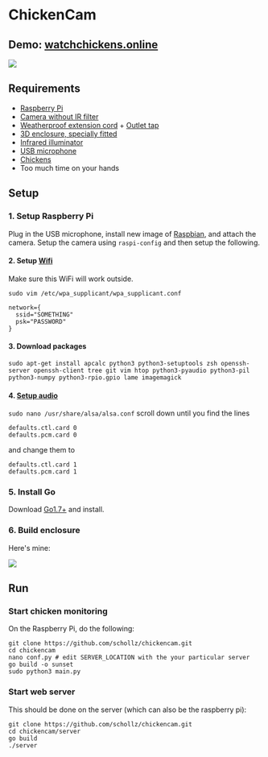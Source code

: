 # ChickenCam

## Demo: [watchchickens.online](https://watchchickens.online)
![](https://raw.githubusercontent.com/schollz/hens/master/server/static/img/chicken.png)

## Requirements

- [Raspberry Pi](https://www.amazon.com/Raspberry-Pi-RASP-PI-3-Model-Motherboard/dp/B01CD5VC92/ref=sr_1_4?s=pc&ie=UTF8&qid=1473017394&sr=1-4&keywords=raspberry+pi)
- [Camera without IR filter](https://www.amazon.com/gp/product/B00KX3HS4K/ref=oh_aui_detailpage_o01_s00?ie=UTF8&psc=1)
- [Weatherproof extension cord](https://www.amazon.com/gp/product/B00OS7ELK6/ref=oh_aui_detailpage_o05_s00?ie=UTF8&psc=1) + [Outlet tap](https://www.amazon.com/GE-Grounded-3-Outlet-Tap-58368/dp/B001UE7SC8/ref=sr_1_1?ie=UTF8&qid=1475535308&sr=8-1&keywords=power+splitter)
- [3D enclosure, specially fitted](https://www.amazon.com/1-gallon-USDA-Fermentation-Glass-Jar/dp/B006ZRBGSC/ref=sr_1_1?ie=UTF8&qid=1475535325&sr=8-1&keywords=1+gallon+jar)
- [Infrared illuminator](https://www.amazon.com/CMVision-WideAngle-60-80-Degree-Illuminator/dp/B00YSP8YSS/ref=sr_1_4?ie=UTF8&qid=1473099576&sr=8-4&keywords=ir+illumination)
- [USB microphone](https://www.amazon.com/gp/product/B014MASID4/ref=oh_aui_detailpage_o06_s00?ie=UTF8&psc=1)
- [Chickens](https://cse.google.com/cse?cx=008732268318596706411:nhtd4cwl5xu&q=chickens&oq=chickens&gs_l=partner.3...1329.2438.0.2513.10.9.0.1.1.0.152.791.3j5.8.0.gsnos%2Cn%3D13...0.981j163459j9j1..1ac.1.25.partner..4.6.472.KwyGWJjj03s#gsc.tab=0&gsc.q=chickens%20for%20sale&gsc.sort=)
- Too much time on your hands

## Setup

### 1. Setup Raspberry Pi

Plug in the USB microphone, install new image of [Raspbian](https://www.raspberrypi.org/downloads/raspbian/), and attach the camera. Setup the camera using `raspi-config` and then setup the following.

#### 2. Setup  [Wifi](https://www.raspberrypi.org/documentation/configuration/wireless/wireless-cli.md)

Make sure this WiFi will work outside.

`sudo vim /etc/wpa_supplicant/wpa_supplicant.conf`

    network={
      ssid="SOMETHING"
      psk="PASSWORD"
    }


#### 3. Download packages

```
sudo apt-get install apcalc python3 python3-setuptools zsh openssh-server openssh-client tree git vim htop python3-pyaudio python3-pil python3-numpy python3-rpio.gpio lame imagemagick
```

#### 4. [Setup audio](http://raspberrypi.stackexchange.com/questions/37177/best-way-to-setup-usb-mic-as-system-default-on-raspbian-jessie)

`sudo nano /usr/share/alsa/alsa.conf` scroll down until you find the lines

    defaults.ctl.card 0
    defaults.pcm.card 0

and change them to

    defaults.ctl.card 1
    defaults.pcm.card 1

### 5. Install Go

Download [Go1.7+](https://golang.org/dl/) and install.

### 6. Build enclosure

Here's mine:

![](https://raw.githubusercontent.com/schollz/chickencam/master/server/static/img/enclosure.jpg)

## Run

### Start chicken monitoring

On the Raspberry Pi, do the following:

```
git clone https://github.com/schollz/chickencam.git
cd chickencam
nano conf.py # edit SERVER_LOCATION with the your particular server
go build -o sunset
sudo python3 main.py
```

### Start web server

This should be done on the server (which can also be the raspberry pi):

```
git clone https://github.com/schollz/chickencam.git
cd chickencam/server
go build
./server
```
